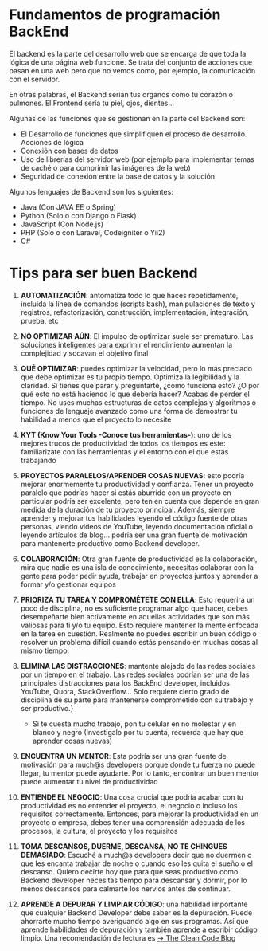 # Fundamentos de programación BackEnd

El backend es la parte del desarrollo web que se encarga de que toda la lógica de una página web  funcione. Se trata del conjunto de acciones que pasan en una web pero que no vemos como, por ejemplo, la comunicación con el servidor.

En otras palabras, el Backend serían tus organos como tu corazón o pulmones. El Frontend sería tu piel, ojos, dientes...

Algunas de las funciones que se gestionan en la parte del Backend son:

- El Desarrollo de funciones que simplifiquen el proceso de desarrollo.
Acciones de lógica
- Conexión con bases de datos
- Uso de librerías del servidor web (por ejemplo para implementar temas de caché o para comprimir las imágenes de la web)
- Seguridad de conexión entre la base de datos y la solución

Algunos lenguajes de Backend son los siguientes:
- Java (Con JAVA EE o Spring)
- Python (Solo o con Django o Flask)
- JavaScript (Con Node.js)
- PHP (Solo o con Laravel, Codeigniter o Yii2)
- C#

# Tips para ser buen Backend

1. **AUTOMATIZACIÓN**: antomatiza todo lo que haces repetidamente, incluida la línea de comandos (scripts bash), manipulaciones de texto y registros, refactorización, construcción, implementación, integración, prueba, etc

2. **NO OPTIMIZAR AÚN**: El impulso de optimizar suele ser prematuro. Las soluciones inteligentes para exprimir el rendimiento aumentan la complejidad y socavan el objetivo final

3. **QUÉ OPTIMIZAR**: puedes optimizar la velocidad, pero lo más preciado que debe optimizar es tu propio tiempo. Optimiza la legibilidad y la claridad. Si tienes que parar y preguntarte, ¿cómo funciona esto? ¿O por qué esto no está haciendo lo que debería hacer? Acabas de perder el tiempo. No uses muchas estructuras de datos complejas y algoritmos o funciones de lenguaje avanzado como una forma de demostrar tu habilidad a menos que el proyecto lo necesite

4. **KYT (Know Your Tools -Conoce tus herramientas-)**: uno de los mejores trucos de productividad de todos los tiempos es este: familiarizate con las herramientas y el entorno con el que estás trabajando

5. **PROYECTOS PARALELOS/APRENDER COSAS NUEVAS**: esto podría mejorar enormemente tu productividad y confianza. Tener un proyecto paralelo que podrías hacer si estás aburrido con un proyecto en particular podría ser excelente, pero ten en cuenta que depende en gran medida de la duración de tu proyecto principal. Además, siempre aprender y mejorar tus habilidades leyendo el código fuente de otras personas, viendo videos de YouTube, leyendo documentación oficial o leyendo artículos de blog... podría ser una gran fuente de motivación para mantenerte productivo como Backend developer.

6. **COLABORACIÓN**: Otra gran fuente de productividad es la colaboración, mira que nadie es una isla de conocimiento, necesitas colaborar con la gente para poder pedir ayuda, trabajar en proyectos juntos y aprender a formar y/o gestionar equipos

7. **PRIORIZA TU TAREA Y COMPROMÉTETE CON ELLA**: Esto requerirá un poco de disciplina, no es suficiente programar algo que hacer, debes desempeñarte bien activamente en aquellas actividades que son más valiosas para ti y/o tu equipo. Esto requiere mantener la mente enfocada en la tarea en cuestión. Realmente no puedes escribir un buen código o resolver un problema difícil cuando estás pensando en muchas cosas al mismo tiempo.

8. **ELIMINA LAS DISTRACCIONES**: mantente alejado de las redes sociales por un tiempo en el trabajo. Las redes sociales podrían ser una de las principales distracciones para los BackEnd developer, incluidos YouTube, Quora, StackOverflow... Solo requiere cierto grado de disciplina de su parte para mantenerse comprometido con su trabajo y ser productivo.}
   - Si te cuesta mucho trabajo, pon tu celular en no molestar y en blanco y negro (Investigalo por tu cuenta, recuerda que hay que aprender cosas nuevas)

9. **ENCUENTRA UN MENTOR**: Esta podría ser una gran fuente de motivación para much@s developers porque donde tu fuerza no puede llegar, tu mentor puede ayudarte. Por lo tanto, encontrar un buen mentor puede aumentar tu nivel de productividad

10. **ENTIENDE EL NEGOCIO**: Una cosa crucial que podría acabar con tu productividad es no entender el proyecto, el negocio o incluso los requisitos correctamente. Entonces, para mejorar la productividad en un proyecto o empresa, debes tener una comprensión adecuada de los procesos, la cultura, el proyecto y los requisitos

11. **TOMA DESCANSOS, DUERME, DESCANSA, NO TE CHINGUES DEMASIADO**: Escuché a much@s developers decir que no duermen o que les encanta trabajar de noche o cuando eso les quita el sueño o el descanso. Quiero decirte hoy que para que seas productivo como Backend developer necesitas tiempo para descansar y dormir, por lo menos descansos para calmarte los nervios antes de continuar.

12. **APRENDE A DEPURAR Y LIMPIAR CÓDIGO**: una habilidad importante que cualquier Backend Developer debe saber es la depuración. Puede ahorrarte mucho tiempo averiguando algo en sus programas. Así que aprende habilidades de depuración y también aprende a escribir código limpio. Una recomendación de lectura es [-> The Clean Code Blog](https://blog.cleancoder.com/) 
